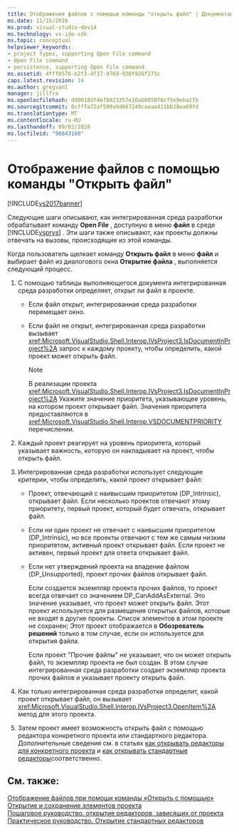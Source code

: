 ```yaml
---
title: Отображение файлов с помощью команды "открыть файл" | Документация Майкрософт
ms.date: 11/15/2016
ms.prod: visual-studio-dev14
ms.technology: vs-ide-sdk
ms.topic: conceptual
helpviewer_keywords:
- project types, supporting Open File command
- Open File command
- persistence, supporting Open File command
ms.assetid: 4fff0576-b2f3-4f17-9769-930f926f273c
caps.latest.revision: 14
ms.author: gregvanl
manager: jillfra
ms.openlocfilehash: dd0018df4efb023357e10ab8050f6cf5e9eba1fb
ms.sourcegitcommit: 6cfffa72af599a9d667249caaaa411bb28ea69fd
ms.translationtype: MT
ms.contentlocale: ru-RU
ms.lasthandoff: 09/02/2020
ms.locfileid: "90843160"
---
```

# <a name="displaying-files-by-using-the-open-file-command"></a>Отображение файлов с помощью команды "Открыть файл"
[!INCLUDE[vs2017banner](../../includes/vs2017banner.md)]

Следующие шаги описывают, как интегрированная среда разработки обрабатывает команду **Open File** , доступную в меню **файл** в среде [!INCLUDE[vsprvs](../../includes/vsprvs-md.md)] . Эти шаги также описывают, как проекты должны отвечать на вызовы, происходящие из этой команды.  
  
 Когда пользователь щелкает команду **Открыть файл** в меню **файл** и выбирает файл из диалогового окна **Открытие файла** , выполняется следующий процесс.  
  
1. С помощью таблицы выполняющегося документа интегрированная среда разработки определяет, открыт ли файл в проекте.  
  
    - Если файл открыт, интегрированная среда разработки перемещает окно.  
  
    - Если файл не открыт, интегрированная среда разработки вызывает <xref:Microsoft.VisualStudio.Shell.Interop.IVsProject3.IsDocumentInProject%2A> запрос к каждому проекту, чтобы определить, какой проект может открыть файл.  
  
        > [!NOTE]
        > В реализации проекта <xref:Microsoft.VisualStudio.Shell.Interop.IVsProject3.IsDocumentInProject%2A> Укажите значение приоритета, указывающее уровень, на котором проект открывает файл. Значения приоритета предоставляются в <xref:Microsoft.VisualStudio.Shell.Interop.VSDOCUMENTPRIORITY> перечислении.  
  
2. Каждый проект реагирует на уровень приоритета, который указывает важность, которую он накладывает на проект, чтобы открыть файл.  
  
3. Интегрированная среда разработки использует следующие критерии, чтобы определить, какой проект открывает файл:  
  
    - Проект, отвечающий с наивысшим приоритетом (DP_Intrinsic), открывает файл. Если несколько проектов отвечают этому приоритету, первый проект, который будет отвечать, открывает файл.  
  
    - Если ни один проект не отвечает с наивысшим приоритетом (DP_Intrinsic), но все проекты отвечают с тем же самым низким приоритетом, активный проект открывает файл. Если проект не активен, первый проект для ответа открывает файл.  
  
    - Если нет утверждений проекта на владение файлом (DP_Unsupported), проект прочих файлов открывает файл.  
  
         Если создается экземпляр проекта прочих файлов, то проект всегда отвечает со значением DP_CanAddAsExternal. Это значение указывает, что проект может открыть файл. Этот проект используется для размещения открытых файлов, которые не входят в другие проекты. Список элементов в этом проекте не сохранен; Этот проект отображается в **Обозреватель решений** только в том случае, если он используется для открытия файла.  
  
         Если проект "Прочие файлы" не указывает, что он может открыть файл, то экземпляр проекта не был создан. В этом случае интегрированная среда разработки создает экземпляр проекта прочих файлов и указывает проекту открыть файл.  
  
4. Как только интегрированная среда разработки определит, какой проект открывает файл, он вызывает <xref:Microsoft.VisualStudio.Shell.Interop.IVsProject3.OpenItem%2A> метод для этого проекта.  
  
5. Затем проект имеет возможность открыть файл с помощью редактора конкретного проекта или стандартного редактора. Дополнительные сведения см. в статьях [как открывать редакторы для конкретного проекта](../../extensibility/how-to-open-project-specific-editors.md) и [как открывать стандартные редакторы](../../extensibility/how-to-open-standard-editors.md)соответственно.  
  
## <a name="see-also"></a>См. также:  
 [Отображение файлов при помощи команды «Открыть с помощью»](../../extensibility/internals/displaying-files-by-using-the-open-with-command.md)   
 [Открытие и сохранение элементов проекта](../../extensibility/internals/opening-and-saving-project-items.md)   
 [Пошаговое руководство. открытие редакторов, зависящих от проекта](../../extensibility/how-to-open-project-specific-editors.md)   
 [Практическое руководство. Открытие стандартных редакторов](../../extensibility/how-to-open-standard-editors.md)
